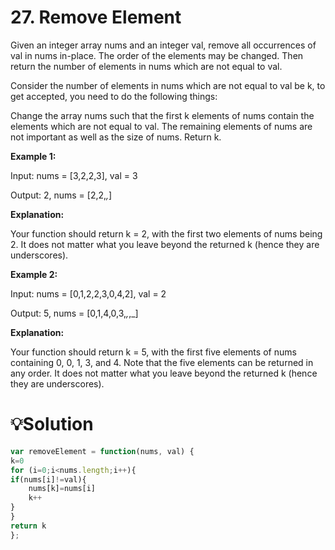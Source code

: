
# 27. Remove Element
Given an integer array nums and an integer val, remove all occurrences of val in nums in-place. The order of the elements may be changed. Then return the number of elements in nums which are not equal to val.

Consider the number of elements in nums which are not equal to val be k, to get accepted, you need to do the following things:

Change the array nums such that the first k elements of nums contain the elements which are not equal to val. The remaining elements of nums are not important as well as the size of nums.
Return k.

**Example 1:**

Input: nums = [3,2,2,3], val = 3

Output: 2, nums = [2,2,_,_]

**Explanation:**

 Your function should return k = 2, with the first two elements of nums being 2.
It does not matter what you leave beyond the returned k (hence they are underscores).

**Example 2:**

Input: nums = [0,1,2,2,3,0,4,2], val = 2

Output: 5, nums = [0,1,4,0,3,_,_,_]

**Explanation:**

 Your function should return k = 5, with the first five elements of nums containing 0, 0, 1, 3, and 4.
Note that the five elements can be returned in any order.
It does not matter what you leave beyond the returned k (hence they are underscores).


# 💡Solution
```javascript
var removeElement = function(nums, val) {
k=0
for (i=0;i<nums.length;i++){
if(nums[i]!=val){
    nums[k]=nums[i]
    k++
}
}
return k
};
```
